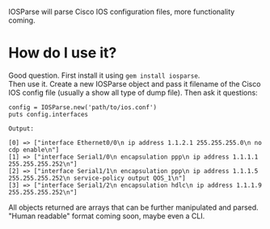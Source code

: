 IOSParse will parse Cisco IOS configuration files, more functionality coming.

# How do I use it?
Good question.  First install it using `gem install iosparse`.  
Then use it.  Create a new IOSParse object and pass it filename of the Cisco IOS config file (usually a show all type of dump file).  Then ask it questions:

````
config = IOSParse.new('path/to/ios.conf')
puts config.interfaces
````
````
Output:

[0] => ["interface Ethernet0/0\n ip address 1.1.2.1 255.255.255.0\n no cdp enable\n"]
[1] => ["interface Serial1/0\n encapsulation ppp\n ip address 1.1.1.1 255.255.255.252\n"]
[2] => ["interface Serial1/1\n encapsulation ppp\n ip address 1.1.1.5 255.255.255.252\n service-policy output QOS_1\n"]
[3] => ["interface Serial1/2\n encapsulation hdlc\n ip address 1.1.1.9 255.255.255.252\n"] 
````

All objects returned are arrays that can be further manipulated and parsed.  "Human readable" format coming soon, maybe even a CLI.
